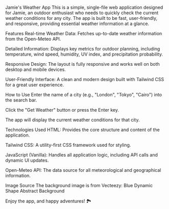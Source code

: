 Jamie's Weather App
This is a simple, single-file web application designed for Jamie, an outdoor enthusiast who needs to quickly check the current weather conditions for any city. The app is built to be fast, user-friendly, and responsive, providing essential weather information at a glance.

Features
Real-time Weather Data: Fetches up-to-date weather information from the Open-Meteo API.

Detailed Information: Displays key metrics for outdoor planning, including temperature, wind speed, humidity, UV index, and precipitation probability.

Responsive Design: The layout is fully responsive and works well on both desktop and mobile devices.

User-Friendly Interface: A clean and modern design built with Tailwind CSS for a great user experience.

How to Use
Enter the name of a city (e.g., "London", "Tokyo", "Cairo") into the search bar.

Click the "Get Weather" button or press the Enter key.

The app will display the current weather conditions for that city.

Technologies Used
HTML: Provides the core structure and content of the application.

Tailwind CSS: A utility-first CSS framework used for styling.

JavaScript (Vanilla): Handles all application logic, including API calls and dynamic UI updates.

Open-Meteo API: The data source for all meteorological and geographical information.

Image Source
The background image is from Vecteezy: Blue Dynamic Shape Abstract Background

Enjoy the app, and happy adventures! 🏞️
